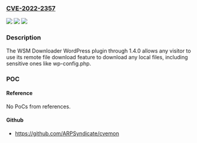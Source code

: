 ### [CVE-2022-2357](https://cve.mitre.org/cgi-bin/cvename.cgi?name=CVE-2022-2357)
![](https://img.shields.io/static/v1?label=Product&message=WSM%20Downloader&color=blue)
![](https://img.shields.io/static/v1?label=Version&message=1.4.0%3C%3D%201.4.0%20&color=brighgreen)
![](https://img.shields.io/static/v1?label=Vulnerability&message=CWE-552%20Files%20or%20Directories%20Accessible%20to%20External%20Parties&color=brighgreen)

### Description

The WSM Downloader WordPress plugin through 1.4.0 allows any visitor to use its remote file download feature to download any local files, including sensitive ones like wp-config.php.

### POC

#### Reference
No PoCs from references.

#### Github
- https://github.com/ARPSyndicate/cvemon

